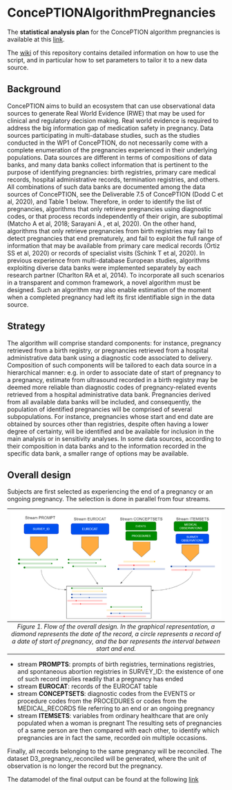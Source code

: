 # ConcePTIONAlgorithmPregnancies

The **statistical analysis plan** for the ConcePTION algorithm pregnancies is available at this [link](https://docs.google.com/document/d/1HzmoAOi9x9CSRZdg5qCwEHTQqMvJSthZ/edit).

The [wiki](https://github.com/ARS-toscana/ConcePTIONAlgorithmPregnancies/wiki) of this repository contains detailed information on how to use the script, and in particular how to set parameters to tailor it to a new data source.

## Background
ConcePTION aims to build an ecosystem that can use observational data sources to generate Real World Evidence (RWE) that may be used for clinical and regulatory decision making. Real world evidence is required to address the big information gap of medication safety in pregnancy. 
Data sources participating in multi-database studies, such as the studies conducted in the WP1 of ConcePTION, do not necessarily come with a complete enumeration of the pregnancies experienced in their underlying populations. Data sources are different in terms of compositions of data banks, and many data banks collect information that is pertinent to the purpose of identifying pregnancies: birth registries, primary care medical records, hospital administrative records, termination registries, and others. All combinations of such data banks are documented among the data sources of ConcePTION, see the Deliverable 7.5 of ConcePTION (Dodd C et al, 2020), and Table 1 below. Therefore, in order to identify the list of pregnancies, algorithms that only retrieve pregnancies using diagnostic codes, or that process records independently of their origin, are suboptimal (Matcho A et al, 2018; Sarayani A , et al, 2020). On the other hand, algorithms that only retrieve pregnancies from birth registries may fail to detect pregnancies that end prematurely, and fail to exploit the full range of information that may be available from primary care medical records (Ortiz SS et al, 2020) or records of specialist visits (Schink T et al, 2020). In previous experience from multi-database European studies, algorithms exploiting diverse data banks were implemented separately by each research partner (Charlton  RA et al, 2014). To incorporate all such scenarios in a transparent and common framework, a novel algorithm must be designed. Such an algorithm may also enable estimation of the moment when a completed pregnancy had left its first identifiable sign in the data source.


## Strategy
The algorithm will comprise standard components: for instance, pregnancy retrieved from a birth registry, or pregnancies retrieved from a hospital administrative data bank using a diagnostic code associated to delivery. Composition of such components will be tailored to each data source in a hierarchical manner: e.g. in order to associate date of start of pregnancy to a pregnancy, estimate from ultrasound recorded in a birth registry may be deemed more reliable than diagnostic codes of pregnancy-related events retrieved from a hospital administrative data bank.  Pregnancies derived from all available data banks will be included, and consequently, the population of identified pregnancies will be comprised of several subpopulations. For instance, pregnancies whose start and end date are obtained by sources other than registries, despite often having a lower degree of certainty, will be identified and be available for inclusion in the main analysis or in sensitivity analyses. In some data sources, according to their composition in data banks and to the information recorded in the specific data bank, a smaller range of options may be available.


## Overall design 
Subjects are first selected as experiencing the end of a pregnancy or an ongoing pregnancy. The selection is done in parallel from four streams.

| ![img](https://github.com/ARS-toscana/ConcePTIONAlgorithmPregnancies/blob/documentation/readme/streams.PNG) | 
|:--:| 
| *Figure 1. Flow of the overall design. In the graphical representation, a diamond represents the date of the record, a circle represents a record of a date of start of pregnancy, and the bar represents the interval between start and end.*|



- stream **PROMPTS**: prompts of birth registries, terminations registries, and spontaneous abortion registries in SURVEY_ID: the existence of one of such record implies readily that a pregnancy has ended 
- stream **EUROCAT**: records of the EUROCAT table
- stream **CONCEPTSETS**: diagnostic codes from the EVENTS or procedure codes from the PROCEDURES or codes from the MEDICAL_RECORDS file referring to an end or an ongoing pregnancy 
- stream **ITEMSETS**: variables from ordinary healthcare that are only populated when a woman is pregnant
The resulting sets of pregnancies of a same person are then compared with each other, to identify which pregnancies are in fact the same, recorded oin multiple occasions. 


Finally, all records belonging to the same pregnancy will be reconciled. The dataset D3_pregnancy_reconciled will be generated, where the unit of observation is no longer the record but the pregnancy. 

 The datamodel of the final output can be found at the following [link](https://docs.google.com/spreadsheets/d/1MIXsyoahWilwsWFELRz0ZOscJCBSha5qySMu9unxObI/edit#gid=0)

